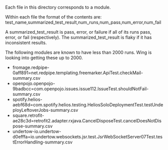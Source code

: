 Each file in this directory corresponds to a module.

Within each file the format of the contents are:
test_name,summarized_test_result,num_runs,num_pass,num_error,num_fail

A summarized_test_result is pass, error, or failure if all of its runs pass, error, or fail (respectively). The summarized_test_result is flaky if it has inconsistent results.

The following modules are known to have less than 2000 runs. Wing is looking into getting these up to 2000.
- fromage.redpipe-0aff891=net.redpipe.templating.freemarker.ApiTest.checkMail-summary.csv
- openpojo.openpojo-9badbcc=com.openpojo.issues.issue112.IssueTest.shouldNotFail-summary.csv
- spotify.helios-aebf68d=com.spotify.helios.testing.HeliosSoloDeploymentTest.testUndeployLeftoverJobs-summary.csv
- square.retrofit-ae28c3d=retrofit2.adapter.rxjava.CancelDisposeTest.cancelDoesNotDispose-summary.csv
- undertow-io.undertow-d0efffa=io.undertow.websockets.jsr.test.JsrWebSocketServer07Test.testErrorHandling-summary.csv
